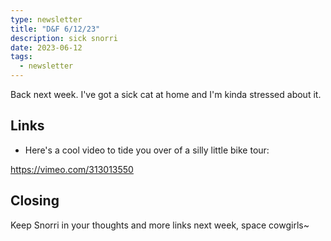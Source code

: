 ```yaml
---
type: newsletter
title: "D&F 6/12/23"
description: sick snorri
date: 2023-06-12
tags:
  - newsletter
---
```


Back next week. I've got a sick cat at home and I'm kinda stressed about it.

## Links

- Here's a cool video to tide you over of a silly little bike tour:

https://vimeo.com/313013550

## Closing

Keep Snorri in your thoughts and more links next week, space cowgirls~
